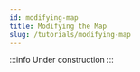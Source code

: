 ```yaml
---
id: modifying-map
title: Modifying the Map
slug: /tutorials/modifying-map
---
```


:::info
Under construction
:::
